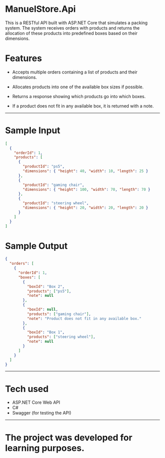 # ManuelStore.Api

This is a RESTful API built with ASP.NET Core that simulates a packing system. The system receives orders with products and returns the allocation of these products into predefined boxes based on their dimensions.

# Features
- Accepts multiple orders containing a list of products and their dimensions.

- Allocates products into one of the available box sizes if possible.

- Returns a response showing which products go into which boxes.

- If a product does not fit in any available box, it is returned with a note.
---
# Sample Input
```json
[
  {
    "orderId": 1,
    "products": [
      {
        "productId": "ps5",
        "dimensions": { "height": 40, "width": 10, "length": 25 }
      },
      {
        "productId": "gaming chair",
        "dimensions": { "height": 100, "width": 70, "length": 70 }
      },
      {
        "productId": "steering wheel",
        "dimensions": { "height": 20, "width": 20, "length": 20 }
      }
    ]
  }
]
```
# Sample Output
```json
{
  "orders": [
    {
      "orderId": 1,
      "boxes": [
        {
          "boxId": "Box 2",
          "products": ["ps5"],
          "note": null
        },
        {
          "boxId": null,
          "products": ["gaming chair"],
          "note": "Product does not fit in any available box."
        },
        {
          "boxId": "Box 1",
          "products": ["steering wheel"],
          "note": null
        }
      ]
    }
  ]
}

```
---
# Tech used
- ASP.NET Core Web API
- C#
- Swagger (for testing the API)
---
# The project was developed for learning purposes.
